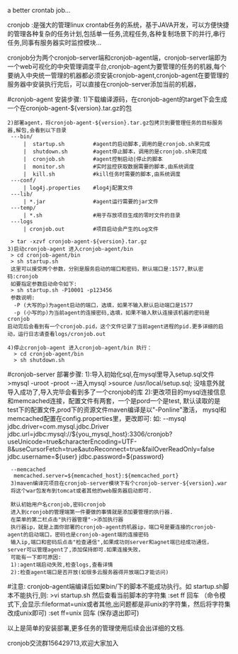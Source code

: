 a better crontab job...

   cronjob
          :是强大的管理linux crontab任务的系统，基于JAVA开发，可以方便快捷的管理各种复杂的任务计划,包括单一任务,流程任务,各种复制场景下的并行,串行任务,同事有服务器实时监控模块...
    
   cronjob分为两个cronjob-server端和cronjob-agent端，cronjob-server端即为一个web可视化的中央管理调度平台,cronjob-agent为要管理的任务的机器,每个要纳入中央统一管理的机器都必须安装cronjob-agent,cronjob-agent在要管理的服务器中安装执行完后，可以直接在cronjob-server添加当前的机器，


#cronjob-agent 安装步骤:
    1)下载编译源码，在cronjob-agent的target下会生成一个在cronjob-agent-${version}.tar.gz的包
    
    2)部署agent，将cronjob-agent-${version}.tar.gz包拷贝到要管理任务的目标服务器,解包,会看到以下目录
     ---bin/
         |  startup.sh         #agent的启动脚本,调用的是cronjob.sh来完成
         |  shutdown.sh        #agent停止脚本，调用的是cronjob.sh来完成
         |  cronjob.sh         #agent控制启动|停止的脚本
         |  monitor.sh         #实时监控获取数据需要的脚本,由系统调度
         |  kill.sh            #kill任务时需要的脚本,由系统调度
     ---conf/
         | log4j.properties    #log4j配置文件
     ---lib/
         | *.jar               #agent运行需要的jar文件
     ---temp/
         | *.sh                #用于存放项目生成的零时文件的目录
     ---logs
         | cronjob.out         #项目启动会产生的Log文件
     
     > tar -xzvf cronjob-agent-${version}.tar.gz
    3)启动cronjob-agent 进入cronjob-agent/bin
     > cd cronjob-agent/bin
     > sh startup.sh
     这里可以接受两个参数，分别是服务启动的端口和密码，默认端口是:1577,默认密码:cronjob
     如要指定参数启动命令如下:
     > sh startup.sh -P10001 -p123456
     参数说明:
      -P (大写的p)为agent启动的端口，选填，如果不输入默认启动端口是1577
      -p (小写的p)为当前agent的连接密码,选填，如果不输入默认连接该机器的密码是cronjob
    启动完后会看到有一个cronjob.pid，这个文件记录了当前agent进程的pid.更多详细的启动，运行日志请查看logs/cronjob.out
       
    4)停止cronjob-agent 进入cronjob-agent/bin 执行：
      > cd cronjob-agent/bin
      > sh shutdown.sh
     
     
#cronjob-server 部署步骤:
     1):导入初始化sql,在mysql里导入setup.sql文件
     >mysql -uroot -proot   --进入mysql
     >source /usr/local/setup.sql;
     没啥意外就导入成功了,导入完毕会看到多了一个cronjob的库
     2):更改项目的mysql连接信息和memcached连接，配置文件有两套，一个是pord一个是test,
     默认读取的是test下的配置文件,prod下的资源文件maven编译是以"-Ponline"激活，
     mysql和memcached配置在config.properties里，更改即可:
     如:
     --mysql
     jdbc.driver=com.mysql.jdbc.Driver
     jdbc.url=jdbc:mysql://${you_mysql_host}:3306/cronjob?useUnicode=true&characterEncoding=UTF-8&useCursorFetch=true&autoReconnect=true&failOverReadOnly=false
     jdbc.username=${user}
     jdbc.password=${password}
    
     --memcached
      memcached.server=${memcached_host}:${memcached_port}
     3)maven编译完项目在cronjob-server模块下有个cronjob-server-${version}.war
     将这个war包发布到tomcat或者其他的web服务器启动即可.
     
     默认初始用户名cronjob,密码cronjob
     进入到cronjob的管理端第一件要做的事情就是添加要管理的执行器.
     在菜单的第二栏点击"执行器管理"->添加执行器
     执行器ip，就是上面你部署的cronjob-agent的机器ip，端口号是要连接的cronjob-agent的启动端口，密码也是cronjob-agent端的连接密码
     输入ip,端口和密码后点击"检查通信",如果成功则server和agnet端已经成功通信，server可以管理agent了,添加保持即可.如果连接失败，
     可能有一下即可原因:
     1):agent端启动失败,检查logs,查看详情
     2):检查agent端口是否开放(如很多云服务器得开放端口才能访问)
  
#注意:
      cronjob-agent端编译后如果bin/下的脚本不能成功执行。如 startup.sh脚本不能执行,则:
      >vi startup.sh
      然后查看当前脚本的字符集
      :set ff 回车 （命令模式下,会显示:fileformat=unix或者其他,出问题都是非unix的字符集，然后将字符集改成unix即可)
      :set ff=unix 回车 (保存退出即可)
    
  以上是简单的安装部署,更多任务的管理使用后续会出详细的文档.
  
  cronjob交流群156429713,欢迎大家加入
    
    
    
    
